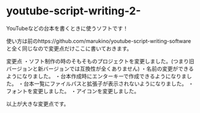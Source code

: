 # youtube-script-writing-2-
YouTubeなどの台本を書くときに使うソフトです！

使い方は前のhttps://github.com/marukino/youtube-script-writing-software
と全く同じなので変更点だけここに書いておきます。

変更点
・ソフト制作の時のそもそものプロジェクトを変更しました。(つまり旧バージョンと新バージョンでは互換性が全くありません)
・名前の変更ができるようになりました。
・台本作成時にエンターキーで作成できるようになりました。
・台本一覧にファイルパスと拡張子が表示されないようになりました。
・フォントを変更しました。
・アイコンを変更しました。

以上が大きな変更点です。
